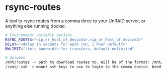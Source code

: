 # rsync-routes

A tool to rsync routes from a comma three to your UnRAID server, or anything else running docker.


```bash
# Environment variable options
RSYNC_ROUTES="<ip_or_host_of_device1>,<ip_or_host_of_device2>"
DELAY="<delay in seconds for each run, 1 hour default>"
BWLIMIT="limit bandwidth for transfers, default unlimited"

# Volumes
/mnt/routes -> path to download routes to. Will be of the format: /mnt/routes/<dongle_id>/<route_name>/<file_name>
/root/.ssh -> mount ssh keys to use to login to the comma device. Need to have your Github username set in the comma device and the key be added to the Github authorized keys.
```